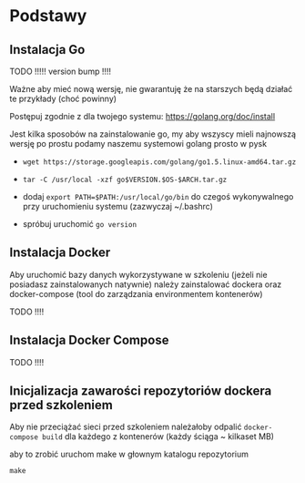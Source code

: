 # Podstawy

## Instalacja Go

TODO !!!!! version bump !!!!

Ważne aby mieć nową wersję, nie gwarantuję że na starszych będą działać te przykłady
(choć powinny)

Postępuj zgodnie z dla twojego systemu:
https://golang.org/doc/install

Jest kilka sposobów na zainstalowanie go, my aby wszyscy mieli najnowszą wersję
po prostu podamy naszemu systemowi golang prosto w pysk

- `wget https://storage.googleapis.com/golang/go1.5.linux-amd64.tar.gz`

- `tar -C /usr/local -xzf go$VERSION.$OS-$ARCH.tar.gz`

- dodaj `export PATH=$PATH:/usr/local/go/bin` do czegoś wykonywalnego
przy uruchomieniu systemu (zazwyczaj ~/.bashrc)

- spróbuj uruchomić `go version`


## Instalacja Docker

Aby uruchomić bazy danych wykorzystywane w szkoleniu (jeżeli nie posiadasz
zainstalowanych natywnie) należy zainstalować dockera oraz docker-compose
(tool do zarządzania environmentem kontenerów)


TODO !!!!

## Instalacja Docker Compose

TODO !!!!


## Inicjalizacja zawarości repozytoriów dockera przed szkoleniem

Aby nie przeciążać sieci przed szkoleniem należałoby odpalić `docker-compose build` dla każdego z kontenerów (każdy ściąga ~ kilkaset MB)

aby to zrobić uruchom make w głownym katalogu repozytorium

```
make
```
